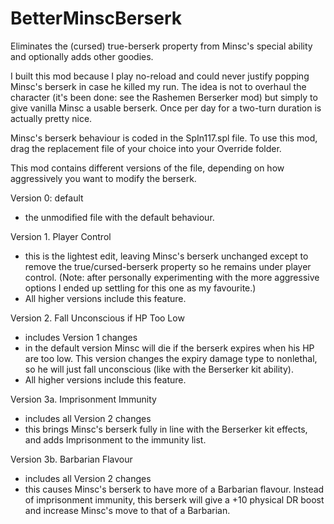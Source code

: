 # BetterMinscBerserk
Eliminates the (cursed) true-berserk property from Minsc's special ability and optionally adds other goodies.

I built this mod because I play no-reload and could never justify popping Minsc's berserk in case he killed my run. The idea is not to overhaul the character (it's been done: see the Rashemen Berserker mod) but simply to give vanilla Minsc a usable berserk. Once per day for a two-turn duration is actually pretty nice.

Minsc's berserk behaviour is coded in the SpIn117.spl file. To use this mod, drag the replacement file of your choice into your Override folder.

This mod contains different versions of the file, depending on how aggressively you want to modify the berserk. 

Version 0: default
- the unmodified file with the default behaviour.

Version 1. Player Control
- this is the lightest edit, leaving Minsc's berserk unchanged except to remove the true/cursed-berserk property so he remains under player control. (Note: after personally experimenting with the more aggressive options I ended up settling for this one as my favourite.)
- All higher versions include this feature. 

Version 2. Fall Unconscious if HP Too Low
- includes Version 1 changes
- in the default version Minsc will die if the berserk expires when his HP are too low. This version changes the expiry damage type to nonlethal, so he will just fall unconscious (like with the Berserker kit ability). 
- All higher versions include this feature.

Version 3a. Imprisonment Immunity
- includes all Version 2 changes
- this brings Minsc's berserk fully in line with the Berserker kit effects, and adds Imprisonment to the immunity list.

Version 3b. Barbarian Flavour
- includes all Version 2 changes
- this causes Minsc's berserk to have more of a Barbarian flavour. Instead of imprisonment immunity, this berserk will give a +10 physical DR boost and increase Minsc's move to that of a Barbarian.
